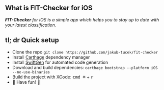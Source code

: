 ## What is FIT-Checker for iOS
_**FIT-Checker** for iOS is a simple app which helps you to stay up to date
with your latest classification._

## tl; dr Quick setup
* Clone the repo `git clone https://github.com/jakub-tucek/fit-checker`
* Install [Carthage](https://github.com/Carthage/Carthage) dependency manager
* Install [SwiftGen](https://github.com/AliSoftware/SwiftGen) for automated code generation
* Download and build dependencies: `carthage bootstrap --platform iOS --no-use-binaries`
* Build the project with XCode: <kbd>cmd ⌘</kbd> + <kbd>r</kbd>
* :tada: Have fun! :tada:
